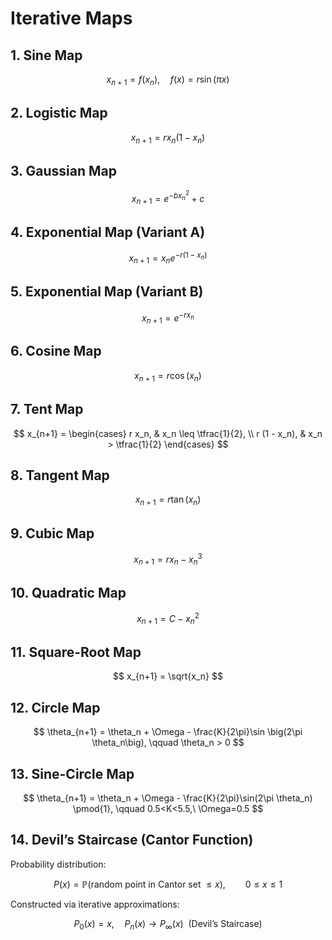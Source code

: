 # Iterative Maps 


## 1. Sine Map
$$
x_{n+1} = f(x_n), \quad f(x) = r \sin(\pi x)
$$


## 2. Logistic Map
$$
x_{n+1} = r x_n (1 - x_n)
$$


## 3. Gaussian Map
$$
x_{n+1} = e^{-b x_n^2} + c
$$


## 4. Exponential Map (Variant A)
$$
x_{n+1} = x_n e^{-r(1-x_n)}
$$


## 5. Exponential Map (Variant B)
$$
x_{n+1} = e^{-r x_n}
$$


## 6. Cosine Map
$$
x_{n+1} = r \cos(x_n)
$$


## 7. Tent Map
$$
x_{n+1} =
\begin{cases}
r x_n, & x_n \leq \tfrac{1}{2}, \\
r (1 - x_n), & x_n > \tfrac{1}{2}
\end{cases}
$$


## 8. Tangent Map
$$
x_{n+1} = r \tan(x_n)
$$


## 9. Cubic Map
$$
x_{n+1} = r x_n - x_n^3
$$


## 10. Quadratic Map
$$
x_{n+1} = C - x_n^2
$$


## 11. Square-Root Map
$$
x_{n+1} = \sqrt{x_n}
$$


## 12. Circle Map
$$
\theta_{n+1} = \theta_n + \Omega - \frac{K}{2\pi}\sin \big(2\pi \theta_n\big),
\qquad \theta_n > 0
$$


## 13. Sine-Circle Map
$$
\theta_{n+1} = \theta_n + \Omega - \frac{K}{2\pi}\sin(2\pi \theta_n) \pmod{1},
\qquad 0.5<K<5.5,\ \Omega=0.5
$$


## 14. Devil’s Staircase (Cantor Function)

Probability distribution:

$$
P(x) = \mathbb{P}(\text{random point in Cantor set } \leq x), 
\qquad 0 \leq x \leq 1
$$

Constructed via iterative approximations:

$$
P_0(x) = x, \quad P_n(x) \to P_\infty(x) \ \ (\text{Devil’s Staircase})
$$


